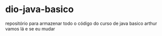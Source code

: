 # dio-java-basico
repositório para armazenar todo o código do curso de java basico
arthur vamos lá
e se eu mudar
